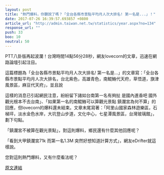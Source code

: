 ```yaml
---
layout: post
title: "熱門爆料，你聽說了嗎？「全台各縣市景點平均月人次大排名! 第一名是...」！"
date: 2017-07-26 16:39:57.693857 +0800
article_url: "http://admin.taiwan.net.tw/statistics/year.aspx?no=134"
response_url: ""
push: 33
boo: 10
neutral: 50
---
```


PTT八卦版再起波瀾！台灣時間14點56分28秒，網友lovecorn的文章，迅速在網路論壇引起注目。

這篇標題為「全台各縣市景點平均月人次大排名! 第一名是...」的文章寫：「全台各縣市景點平均月人次大排名，台北紫色，高雄青色，南鯤鯓代天府，草悟道，旗津風景區，麻豆代天府」，並且說

這樣的消息已引起網民注意，紛紛留下諸如台南第一名有夠扯 是國內進香吧 國外觀光根本不去台南」、「如果第一名的南鯤鯓可以算觀光景點  鎮瀾宮為何不算」的回應，但lovecorn的爆料還未結束。文章末尾寫著：「阿里山國家森林遊樂區，石梯坪，淡水金色水岸，大坑登山步道，文化中心，七星潭風景區，台灣玻璃館」，劃下句點。

「鎮瀾宮不被算在觀光景點」，對這則爆料，鄉民還有什麼其他回應呢？

「看到大甲鎮瀾宮71k 而第一名1.3M 突然好想知道計算方式」，網友eDrifter就這樣說。

您對這則熱門爆料，又有什麼看法呢？

<a href = "https://www.ptt.cc/bbs/Gossiping/M.1501052191.A.160.html">原文連結</a>

